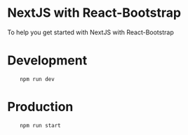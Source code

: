# NextJS with React-Bootstrap

To help you get started with NextJS with React-Bootstrap

# Development

```terminal
    npm run dev
```

# Production

```terminal
    npm run start
```